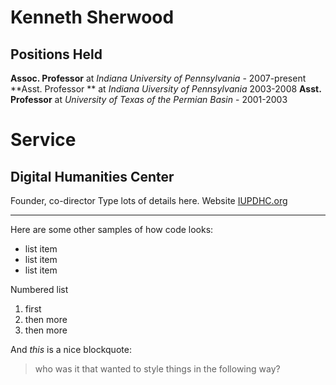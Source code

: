 

Kenneth Sherwood
==================

Positions Held
-------------------
**Assoc. Professor** at *Indiana University of Pennsylvania* - 2007-present
**Asst. Professor ** at *Indiana Uiversity of Pennsylvania* 2003-2008
**Asst. Professor** at *University of Texas of the Permian Basin* - 2001-2003

Service
========

Digital Humanities Center
-------------------------------
Founder, co-director
Type lots of details here.
Website [IUPDHC.org](http://www.iupdhc.org/)

---
Here are some other samples of how code looks: 

- list item
- list item 
- list item

Numbered list

1. first
2. then more
3. then more

And *this* is a nice blockquote:

> who was it that wanted to style things in the following way?

